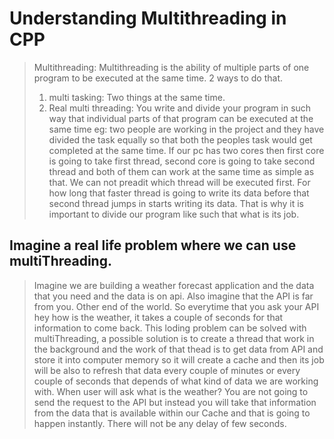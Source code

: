 # Understanding Multithreading in CPP
> Multithreading: Multithreading is the ability of multiple parts of one program to be executed at the same time.
> 2 ways to do that.
> 1. multi tasking: Two things at the same time.
> 2. Real multi threading: You write and divide your program in such way that individual parts of that program can be executed at the same time eg: two people are working in the project and they have divided the task equally so that both the peoples task would get completed at the same time.
> If our pc has two cores then first core is going to take first thread, second core is going to take second thread and both of them can work at the same time as simple as that.
> We can not preadit which thread will be executed first.
> For how long that faster thread is going to write its data before that second thread jumps in starts writing its data. That is why it is important to divide our program like such that what is its job.

## Imagine a real life problem where we can use multiThreading.
> Imagine we are building a weather forecast application and the data that you need and the data is on api. Also imagine that the API is far from you. Other end of the world. So everytime that you ask your API hey how is the weather, it takes a couple of seconds for that information to come back. This loding problem can be solved with multiThreading, a possible solution is to create a thread that work in the background and the work of that thead is to get data from API and store it into computer memory so it will create a cache and then its job will be also to refresh that data every couple of minutes or every couple of seconds that depends of what kind of data we are working with.
> When user will ask what is the weather? You are not going to send the request to the API but instead you will take that information from the data that is available within our Cache and that is going to happen instantly. There will not be any delay of few seconds.